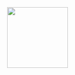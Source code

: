 <div align="center">
  
<img height="140em" src="https://github-readme-stats.vercel.app/api/top-langs/?username=mvrcella&layout-compact&langs_count=16&theme=dracula"/>

</div>
